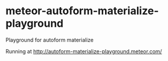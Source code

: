 # meteor-autoform-materialize-playground
Playground for autoform materialize

Running at http://autoform-materialize-playground.meteor.com/
